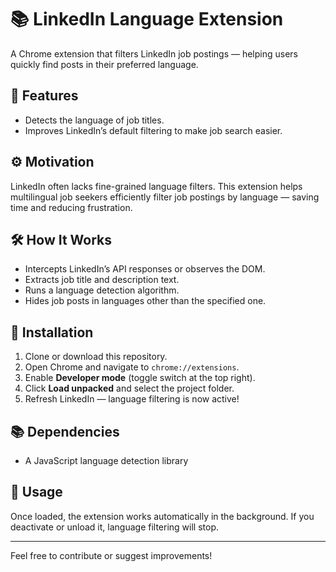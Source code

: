 # 📚 LinkedIn Language Extension

A Chrome extension that filters LinkedIn job postings — helping users quickly find posts in their preferred language.

## 🚀 Features

- Detects the language of job titles.
- Improves LinkedIn’s default filtering to make job search easier.

## ⚙️ Motivation

LinkedIn often lacks fine-grained language filters. This extension helps multilingual job seekers efficiently filter job postings by language — saving time and reducing frustration.

## 🛠️ How It Works

- Intercepts LinkedIn’s API responses or observes the DOM.
- Extracts job title and description text.
- Runs a language detection algorithm.
- Hides job posts in languages other than the specified one.

## 🔧 Installation

1. Clone or download this repository.
2. Open Chrome and navigate to `chrome://extensions`.
3. Enable **Developer mode** (toggle switch at the top right).
4. Click **Load unpacked** and select the project folder.
5. Refresh LinkedIn — language filtering is now active!

## 📚 Dependencies

- A JavaScript language detection library

## 🔧 Usage

Once loaded, the extension works automatically in the background. If you deactivate or unload it, language filtering will stop.

---

Feel free to contribute or suggest improvements!


